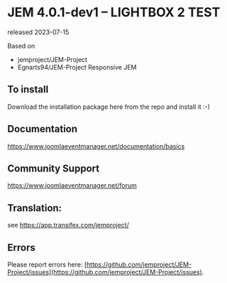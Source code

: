 # JEM 4.0.1-dev1 – LIGHTBOX **2** TEST
released 2023-07-15

Based on
- jemproject/JEM-Project
- Egnarts94/JEM-Project Responsive JEM

## To install
Download the installation package here from the repo and install it :-)  

## Documentation
https://www.joomlaeventmanager.net/documentation/basics

## Community Support
https://www.joomlaeventmanager.net/forum

## Translation:
see https://app.transifex.com/jemproject/

## Errors
Please report errors here: [https://github.com/jemproject/JEM-Project/issues](https://github.com/jemproject/JEM-Project/issues).

